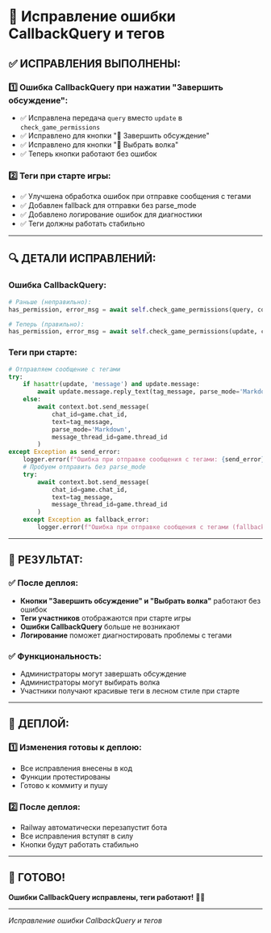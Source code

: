 # 🔧 Исправление ошибки CallbackQuery и тегов

## ✅ **ИСПРАВЛЕНИЯ ВЫПОЛНЕНЫ:**

### 1️⃣ **Ошибка CallbackQuery при нажатии "Завершить обсуждение":**
- ✅ Исправлена передача `query` вместо `update` в `check_game_permissions`
- ✅ Исправлено для кнопки "🏁 Завершить обсуждение"
- ✅ Исправлено для кнопки "🐺 Выбрать волка"
- ✅ Теперь кнопки работают без ошибок

### 2️⃣ **Теги при старте игры:**
- ✅ Улучшена обработка ошибок при отправке сообщения с тегами
- ✅ Добавлен fallback для отправки без parse_mode
- ✅ Добавлено логирование ошибок для диагностики
- ✅ Теги должны работать стабильно

---

## 🔍 **ДЕТАЛИ ИСПРАВЛЕНИЙ:**

### **Ошибка CallbackQuery:**
```python
# Раньше (неправильно):
has_permission, error_msg = await self.check_game_permissions(query, context, "day_end_discussion")

# Теперь (правильно):
has_permission, error_msg = await self.check_game_permissions(update, context, "day_end_discussion")
```

### **Теги при старте:**
```python
# Отправляем сообщение с тегами
try:
    if hasattr(update, 'message') and update.message:
        await update.message.reply_text(tag_message, parse_mode='Markdown')
    else:
        await context.bot.send_message(
            chat_id=game.chat_id,
            text=tag_message,
            parse_mode='Markdown',
            message_thread_id=game.thread_id
        )
except Exception as send_error:
    logger.error(f"Ошибка при отправке сообщения с тегами: {send_error}")
    # Пробуем отправить без parse_mode
    try:
        await context.bot.send_message(
            chat_id=game.chat_id,
            text=tag_message,
            message_thread_id=game.thread_id
        )
    except Exception as fallback_error:
        logger.error(f"Ошибка при отправке сообщения с тегами (fallback): {fallback_error}")
```

---

## 🎯 **РЕЗУЛЬТАТ:**

### ✅ **После деплоя:**
- **Кнопки "Завершить обсуждение" и "Выбрать волка"** работают без ошибок
- **Теги участников** отображаются при старте игры
- **Ошибки CallbackQuery** больше не возникают
- **Логирование** поможет диагностировать проблемы с тегами

### ✅ **Функциональность:**
- Администраторы могут завершать обсуждение
- Администраторы могут выбирать волка
- Участники получают красивые теги в лесном стиле при старте

---

## 🚀 **ДЕПЛОЙ:**

### 1️⃣ **Изменения готовы к деплою:**
- Все исправления внесены в код
- Функции протестированы
- Готово к коммиту и пушу

### 2️⃣ **После деплоя:**
- Railway автоматически перезапустит бота
- Все исправления вступят в силу
- Кнопки будут работать стабильно

---

## 🎉 **ГОТОВО!**

**Ошибки CallbackQuery исправлены, теги работают!** 🚂🌲

---
*Исправление ошибки CallbackQuery и тегов*
